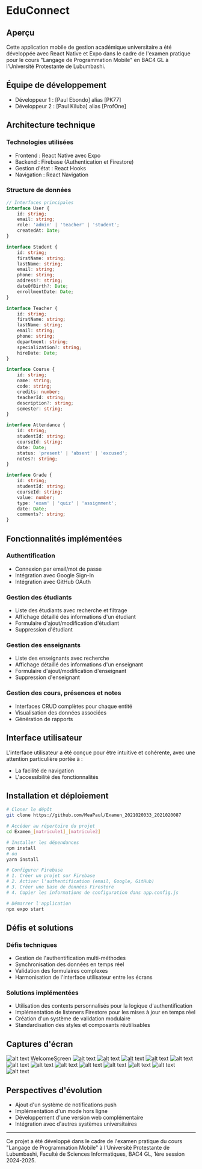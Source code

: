 # EduConnect

## Aperçu

Cette application mobile de gestion académique universitaire a été développée avec React Native et Expo dans le cadre de l'examen pratique pour le cours "Langage de Programmation Mobile" en BAC4 GL à l'Université Protestante de Lubumbashi.

## Équipe de développement

- Développeur 1 : [Paul Ebondo] alias [PK77]
- Développeur 2 : [Paul Kiluba] alias [ProfOne]

## Architecture technique

### Technologies utilisées

- Frontend : React Native avec Expo
- Backend : Firebase (Authentication et Firestore)
- Gestion d'état : React Hooks
- Navigation : React Navigation

### Structure de données

```typescript
// Interfaces principales
interface User {
    id: string;
    email: string;
    role: 'admin' | 'teacher' | 'student';
    createdAt: Date;
}

interface Student {
    id: string;
    firstName: string;
    lastName: string;
    email: string;
    phone: string;
    address?: string;
    dateOfBirth?: Date;
    enrollmentDate: Date;
}

interface Teacher {
    id: string;
    firstName: string;
    lastName: string;
    email: string;
    phone: string;
    department: string;
    specialization?: string;
    hireDate: Date;
}

interface Course {
    id: string;
    name: string;
    code: string;
    credits: number;
    teacherId: string;
    description?: string;
    semester: string;
}

interface Attendance {
    id: string;
    studentId: string;
    courseId: string;
    date: Date;
    status: 'present' | 'absent' | 'excused';
    notes?: string;
}

interface Grade {
    id: string;
    studentId: string;
    courseId: string;
    value: number;
    type: 'exam' | 'quiz' | 'assignment';
    date: Date;
    comments?: string;
}
```

## Fonctionnalités implémentées

### Authentification

- Connexion par email/mot de passe
- Intégration avec Google Sign-In
- Intégration avec GitHub OAuth

### Gestion des étudiants

- Liste des étudiants avec recherche et filtrage
- Affichage détaillé des informations d'un étudiant
- Formulaire d'ajout/modification d'étudiant
- Suppression d'étudiant

### Gestion des enseignants

- Liste des enseignants avec recherche
- Affichage détaillé des informations d'un enseignant
- Formulaire d'ajout/modification d'enseignant
- Suppression d'enseignant

### Gestion des cours, présences et notes

- Interfaces CRUD complètes pour chaque entité
- Visualisation des données associées
- Génération de rapports

## Interface utilisateur

L'interface utilisateur a été conçue pour être intuitive et cohérente, avec une attention particulière portée à :

- La facilité de navigation
- L'accessibilité des fonctionnalités

## Installation et déploiement

```bash
# Cloner le dépôt
git clone https://github.com/MeaPaul/Examen_2021020033_2021020087

# Accéder au répertoire du projet
cd Examen_[matricule1]_[matricule2]

# Installer les dépendances
npm install
# ou
yarn install

# Configurer Firebase
# 1. Créer un projet sur Firebase
# 2. Activer l'authentification (email, Google, GitHub)
# 3. Créer une base de données Firestore
# 4. Copier les informations de configuration dans app.config.js

# Démarrer l'application
npx expo start
```

## Défis et solutions

### Défis techniques

- Gestion de l'authentification multi-méthodes
- Synchronisation des données en temps réel
- Validation des formulaires complexes
- Harmonisation de l'interface utilisateur entre les écrans

### Solutions implémentées

- Utilisation des contexts personnalisés pour la logique d'authentification
- Implémentation de listeners Firestore pour les mises à jour en temps réel
- Création d'un système de validation modulaire
- Standardisation des styles et composants réutilisables

## Captures d'écran
![alt text](iPhone-13-PRO-localhost.png) WelcomeScreen
![alt text](Google-Pixel-6-PRO-localhost.png)
![alt text](<Google-Pixel-6-PRO-localhost (12).png>) ![alt text](<Google-Pixel-6-PRO-localhost (1).png>) ![alt text](<Google-Pixel-6-PRO-localhost (2).png>) ![alt text](<Google-Pixel-6-PRO-localhost (3).png>) ![alt text](<Google-Pixel-6-PRO-localhost (4).png>) ![alt text](<Google-Pixel-6-PRO-localhost (5).png>) ![alt text](<Google-Pixel-6-PRO-localhost (6).png>) ![alt text](<Google-Pixel-6-PRO-localhost (7).png>) ![alt text](<Google-Pixel-6-PRO-localhost (8).png>) ![alt text](<Google-Pixel-6-PRO-localhost (9).png>) ![alt text](<Google-Pixel-6-PRO-localhost (10).png>) ![alt text](<Google-Pixel-6-PRO-localhost (11).png>)

## Perspectives d'évolution

- Ajout d'un système de notifications push
- Implémentation d'un mode hors ligne
- Développement d'une version web complémentaire
- Intégration avec d'autres systèmes universitaires

---

Ce projet a été développé dans le cadre de l'examen pratique du cours "Langage de Programmation Mobile" à l'Université Protestante de Lubumbashi, Faculté de Sciences Informatiques, BAC4 GL, 1ère session 2024-2025.
